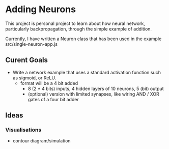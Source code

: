 # Adding Neurons

This project is personal project to learn about how neural network, particularly backpropagation, through the 
simple example of addition.

Currently, I have written a Neuron class that has been used in the example src/single-neuron-app.js

## Curent Goals

- Write a network example that uses a standard activation function such as sigmoid, or ReLU.
  - format will be a 4 bit added 
    - 8 (2 * 4 bits) inputs, 4 hidden layers of 10 neurons, 5 (bit) output 
    - (optional) version with limited synapses, like wiring AND / XOR gates of a four bit adder

## Ideas

### Visualisations
- contour diagram/simulation

